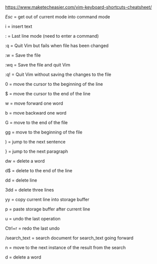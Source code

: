 https://www.maketecheasier.com/vim-keyboard-shortcuts-cheatsheet/

*Esc* = get out of current mode into command mode

i = insert text

: = Last line mode (need to enter a command)

:q = Quit Vim but fails when file has been changed

:w = Save the file

:wq = Save the file and quit Vim

:q! = Quit Vim without saving the changes to the file

0 = move the cursor to the beginning of the line

$ = move the cursor to the end of the line

w = move forward one word

b = move backward one word

G = move to the end of the file

gg = move to the beginning of the file

) = jump to the next sentence

} = jump to the next paragraph

dw = delete a word

d$ = delete to the end of the line

dd = delete line

3dd = delete three lines

yy = copy current line into storage buffer

p = paste storage buffer after current line

u = undo the last operation

Ctrl+r = redo the last undo

/search_text = search document for search_text going forward

n = move to the next instance of the result from the search

d = delete a word
